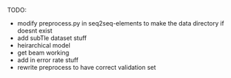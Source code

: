 TODO:

- modify preprocess.py in seq2seq-elements to make the data directory if doesnt exist
- add subTle dataset stuff
- heirarchical model 
- get beam working
- add in error rate stuff
- rewrite preprocess to have correct validation set 